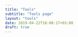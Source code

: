 ```yaml
---
title: "Tools"
subtitle: "Tools page"
layout: "tools"
date: 2019-04-22T18:00:17+03:00
draft: true
---
```

